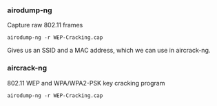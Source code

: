 ### airodump-ng
Capture raw 802.11 frames

```
airodump-ng -r WEP-Cracking.cap
```

Gives us an SSID and a MAC address, which we can use in aircrack-ng.

### aircrack-ng
802.11 WEP and WPA/WPA2-PSK key cracking program

```
airodump-ng -r WEP-Cracking.cap
```
